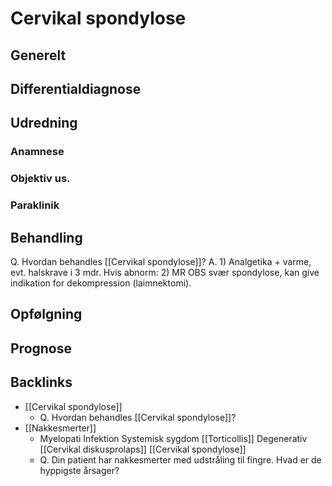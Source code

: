 # Cervikal spondylose
## Generelt


## Differentialdiagnose


## Udredning
### Anamnese

### Objektiv us.

### Paraklinik

## Behandling
Q. Hvordan behandles [[Cervikal spondylose]]?
A. 1) Analgetika + varme, evt. halskrave i 3 mdr. Hvis abnorm: 2) MR OBS svær spondylose, kan give indikation for dekompression (laimnektomi).


## Opfølgning


## Prognose
 

## Backlinks
* [[Cervikal spondylose]]
	* Q. Hvordan behandles [[Cervikal spondylose]]?
* [[Nakkesmerter]]
	* Myelopati
Infektion
Systemisk sygdom
[[Torticollis]]
Degenerativ
	[[Cervikal diskusprolaps]]
	[[Cervikal spondylose]]
	* Q. Din patient har nakkesmerter med udstråling til fingre. Hvad er de hyppigste årsager?

<!-- #anki/tag/med/Orto #anki/deck/Medicine -->

<!-- {BearID:6382B901-9EC8-4FD1-8048-7C1E1EBE98D5-16437-00004D3ECA087469} -->
